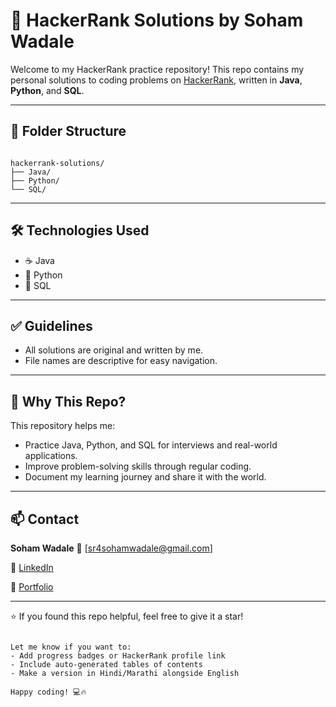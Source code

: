 
# 🧠 HackerRank Solutions by Soham Wadale

Welcome to my HackerRank practice repository! This repo contains my personal solutions to coding problems on [HackerRank](https://www.hackerrank.com/), written in **Java**, **Python**, and **SQL**.

---

## 📂 Folder Structure

```

hackerrank-solutions/
├── Java/
├── Python/
└── SQL/

````

---

## 🛠️ Technologies Used

- ☕ Java
- 🐍 Python
- 🧮 SQL

---

## ✅ Guidelines

- All solutions are original and written by me.
- File names are descriptive for easy navigation.

---

## 🚀 Why This Repo?

This repository helps me:

* Practice Java, Python, and SQL for interviews and real-world applications.
* Improve problem-solving skills through regular coding.
* Document my learning journey and share it with the world.

---

## 📫 Contact

**Soham Wadale**
📧 \[[sr4sohamwadale@gmail.com](mailto:sr4sohamwadale@gmail.com)]

🔗 [LinkedIn](https://www.linkedin.com/in/soham-wadale-662532337/)

💼 [Portfolio](https://github.com/SR4Xlucifer/My-Portfolio)

---

⭐ If you found this repo helpful, feel free to give it a star!

```

Let me know if you want to:
- Add progress badges or HackerRank profile link
- Include auto-generated tables of contents
- Make a version in Hindi/Marathi alongside English

Happy coding! 💻🔥
```
